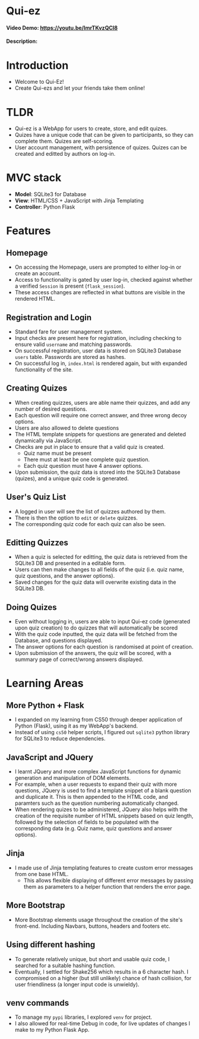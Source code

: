 # Qui-ez

#### Video Demo: https://youtu.be/ImrTKvzQCI8
#### Description:

# Introduction
- Welcome to Qui-Ez!
- Create Qui-ezs and let your friends take them online!

# TLDR
- Qui-ez is a WebApp for users to create, store, and edit quizes.
- Quizes have a unique code that can be given to participants, so they can complete them. Quizes are self-scoring.
- User account management, with persistence of quizes. Quizes can be created and editted by authors on log-in.

# MVC stack
- **Model**: SQLite3 for Database
- **View**: HTML/CSS + JavaScript with Jinja Templating
- **Controller**: Python Flask


# Features
## Homepage
- On accessing the Homepage, users are prompted to either log-in or create an account.
- Access to functionality is gated by user log-in, checked against whether a verified `Session` is present (`flask_session`).
- These access changes are reflected in what buttons are visible in the rendered HTML.

## Registration and Login
- Standard fare for user management system.
- Input checks are present here for registration, including checking to ensure valid `username` and matching passwords.
- On successful registration, user data is stored on SQLite3 Database `users` table. Passwords are stored as hashes.
- On successful log in, `index.html` is rendered again, but with expanded functionality of the site.

## Creating Quizes
- When creating quizzes, users are able name their quizzes, and add any number of desired questions.
- Each question will require one correct answer, and three wrong decoy options.
- Users are also allowed to delete questions
- The HTML template snippets for questions are generated and deleted dynamically via JavaScript.
- Checks are put in place to ensure that a valid quiz is created.
    - Quiz name must be present
    - There must at least be one complete quiz question.
    - Each quiz question must have 4 answer options.
- Upon submission, the quiz data is stored into the SQLite3 Database (quizes), and a unique quiz code is generated.

## User's Quiz List
- A logged in user will see the list of quizzes authored by them.
- There is then the option to `edit` or `delete` quizzes.
- The corresponding quiz code for each quiz can also be seen.

## Editting Quizzes
- When a quiz is selected for editting, the quiz data is retrieved from the SQLite3 DB and presented in a editable form.
- Users can then make changes to all fields of the quiz (i.e. quiz name, quiz questions, and the answer options).
- Saved changes for the quiz data will overwrite existing data in the SQLite3 DB.

## Doing Quizes
- Even without logging in, users are able to input Qui-ez code (generated upon quiz creation) to do quizzes that will automatically be scored
- With the quiz code inputted, the quiz data will be fetched from the Database, and questions displayed.
- The answer options for each question is randomised at point of creation.
- Upon submission of the answers, the quiz will be scored, with a summary page of correct/wrong answers displayed.

# Learning Areas

## More Python + Flask
- I expanded on my learning from CS50 through deeper application of Python (Flask), using it as my WebApp's backend.
- Instead of using `cs50` helper scripts, I figured out `sqlite3` python library for SQLite3 to reduce dependencies.

## JavaScript and JQuery
- I learnt JQuery and more complex JavaScript functions for dynamic generation and manipulation of DOM elements.
- For example, when a user requests to expand their quiz with more questions, JQuery is used to find a template snippet of a blank question and duplicate it. This is then appended to the HTML code, and paramters such as the question numbering automatically changed.
- When rendering quizes to be administered, JQuery also helps with the creation of the requisite number of HTML snippets based on quiz length, followed by the selection of fields to be populated with the corresponding data (e.g. Quiz name, quiz questions and answer options).

## Jinja
- I made use of Jinja templating features to create custom error messages from one base HTML.
    - This allows flexible displaying of different error messages by passing them as parameters to a helper function that renders the error page.

## More Bootstrap
- More Bootstrap elements usage throughout the creation of the site's front-end. Including Navbars, buttons, headers and footers etc.

## Using different hashing
- To generate relatively unique, but short and usable quiz code, I searched for a suitable hashing function.
- Eventually, I settled for Shake256 which results in a 6 character hash. I compromised on a higher (but still unlikely) chance of hash collision, for user friendliness (a longer input code is unwieldy).

## venv commands
- To manage my `pypi` libraries, I explored `venv` for project.
- I also allowed for real-time Debug in code, for live updates of changes I make to my Python Flask App.

